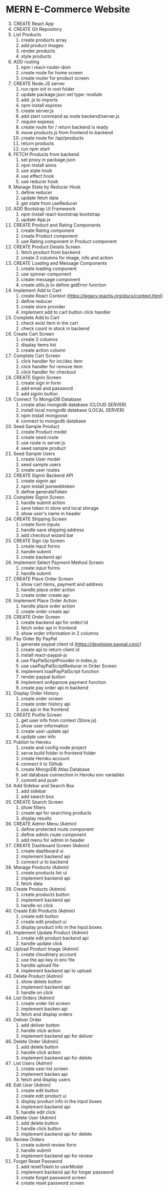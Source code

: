 # MERN E-Commerce Website

3.  CREATE React App
4.  CREATE Git Repository
5.  List Products
    1. create products array
    2. add product images
    3. render products
    4. style products
6.  ADD routing
    1. npm i react-router-dom
    2. create route for home screen
    3. create router for product screen
7.  CREATE Node.JS server
    1. run npm init in root folder
    2. update package.json set type: module
    3. add .js to imports
    4. npm install express
    5. create server.js
    6. add start command as node backend/server.js
    7. require express
    8. create route for / return backend is ready
    9. move products.js from frontend to backend
    10. create route for /api/products
    11. return products
    12. run npm start
8.  FETCH Products from backend
    1. set proxy in package.json
    2. npm install axios
    3. use state hook
    4. use effect hook
    5. use reducer hook
9.  Manage State by Reducer Hook
    1. define reducer
    2. update fetch data
    3. get state from useReducer
10. ADD Bootstrap UI Framework
    1. npm install react-bootstrap bootstrap
    2. update App.js
11. CREATE Product and Rating Components
    1. create Rating component
    2. create Product component
    3. use Rating component in Product component
12. CREATE Product Details Screen
    1. fetch product from backend
    2. create 3 columns for image, info and action
13. CREATE Loading and Message Components
    1. create loading component
    2. use spinner component
    3. create message component
    4. create utils.js to define getError function
14. Implement Add to Cart
    1. create React Context (https://legacy.reactjs.org/docs/context.html)
    2. define reducer
    3. create store provider
    4. implement add to cart button click handler
15. Complete Add to Cart
    1. check exist item in the cart
    2. check count in stock in backend
16. Create Cart Screen
    1. create 2 columns
    2. display items list
    3. create action column
17. Complete Cart Screen
    1. click handler for inc/dec item
    2. click handler for remove item
    3. click handler for checkout
18. CREATE Signin Screen
    1. create sign in form
    2. add email and password
    3. add signin button
19. Connect To MongoDB Database
    1. create atlas mongodb database (CLOUD SERVER)
    2. install local mongodb database (LOCAL SERVER)
    3. npm install mongoose
    4. connect to mongodb database
20. Seed Sample Product
    1. create Product model
    2. create seed route
    3. use route in server.js
    4. seed sample product
21. Seed Sample Users
    1. create User model
    2. seed sample users
    3. create user routes
22. CREATE Signin Backend API
    1. create signin api
    2. npm install jsonwebtoken
    3. define generateToken
23. Complete Signin Screen
    1. handle submit action
    2. save token in store and local storage
    3. show user's name in header
24. CREATE Shipping Screen
    1. create form inputs
    2. handle save shipping address
    3. add checkout wizard bar
25. CREATE Sign Up Screen
    1. create input forms
    2. handle submit
    3. create backend api
26. Implement Select Payment Method Screen
    1. create input forms
    2. handle submit
27. CREATE Place Order Screen
    1. show cart items, payment and address
    2. handle place order action
    3. create order create api
28. Implement Place Order Action
    1. handle place order action
    2. create order create api
29. CREATE Order Screen
    1. create backend api for order/:id
    2. fetch order api in frontend
    3. show order information in 2 columns
30. Pay Order By PayPal
    1. generate paypal client id (https://developer.paypal.com/)
    2. create api to return client id
    3. install react-paypal-js
    4. use PayPalScriptProvider in index.js
    5. use usePayPalScriptReducer in Order Screen
    6. implement loadPayPalScript function
    7. render paypal button
    8. implement onApprove payment function
    9. create pay order api in backend
31. Display Order History
    1. create order screen
    2. create order history api
    3. use api in the frontend
32. CREATE Profile Screen
    1. get user info from context (Store.js)
    2. show user information
    3. create user update api
    4. update user info
33. Publish to Heroku
    1. create and config node project
    2. serve build folder in frontend folder
    3. create Heroku account
    4. connect it to Github
    5. create MongoDB Atlas Database
    6. set database connection in Heroku env variables
    7. commit and push
34. Add Sidebar and Search Box
    1. add sidebar
    2. add search box
35. CREATE Search Screen
    1. show filters
    2. create api for searching products
    3. display results
36. CREATE Admin Menu (Admin)
    1. define protected route component
    2. define admin route component
    3. add menu for admin in header
37. CREATE Dashboard Screen (Admin)
    1. create dashboard ui
    2. implement backend api
    3. connect ui to backend
38. Manage Products (Admin)
    1. create products list ui
    2. implement backend api
    3. fetch data
39. Create Products (Admin)
    1. create products button
    2. implement backend api
    3. handle on click
40. Create Edit Products (Admin)
    1. create edit button
    2. create edit product ui
    3. display product info in the input boxes
41. Implement Update Product (Admin)
    1. create edit product backend api
    2. handle update click
42. Upload Product Image (Admin)
    1. create cloudinary account
    2. use the api key in env file
    3. handle upload file
    4. implement backend api to upload
43. Delete Product (Admin)
    1. show delete button
    2. implement backend api
    3. handle on click
44. List Orders (Admin)
    1. create order list screen
    2. implement backen api
    3. fetch and display orders
45. Deliver Order
    1. add deliver button
    2. handle click action
    3. implement backend api for deliver
46. Delete Order (Admin)
    1. add delete button
    2. handle click action
    3. implement backend api for delete
47. List Users (Admin)
    1. create user list screen
    2. implement backen api
    3. fetch and display users
48. Edit User (Admin)
    1. create edit button
    2. create edit product ui
    3. display product info in the input boxes
    4. implement backend api
    5. handle edit click
49. Delete User (Admin)
    1. add delete button
    2. handle click button
    3. implement backend api for delete
50. Review Orders
    1. create submit review form
    2. handle submit
    3. implement backend api for review
51. Forget Reset Password
    1. add resetToken to userModel
    2. implement backend api for forger password
    3. create forget password screen
    4. create reset password screen
